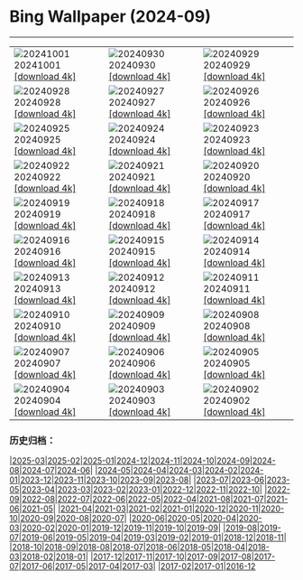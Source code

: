 # Bing Wallpaper (2024-09)
**************

<table><tr><td><img class="wallpaper" src="https://www.bing.com/th?id=OHR.WalrusNorway_FR-CA4532815287_1920x1080.jpg" alt="20241001"> 20241001 <a href="https://www.bing.com/th?id=OHR.WalrusNorway_FR-CA4532815287_UHD.jpg">[download 4k]</a></td><td><img class="wallpaper" src="https://www.bing.com/th?id=OHR.ConnecticutBridge_FR-CA4375434996_1920x1080.jpg" alt="20240930"> 20240930 <a href="https://www.bing.com/th?id=OHR.ConnecticutBridge_FR-CA4375434996_UHD.jpg">[download 4k]</a></td><td><img class="wallpaper" src="https://www.bing.com/th?id=OHR.FloridaSeashore_FR-CA6560650769_1920x1080.jpg" alt="20240929"> 20240929 <a href="https://www.bing.com/th?id=OHR.FloridaSeashore_FR-CA6560650769_UHD.jpg">[download 4k]</a></td></tr><tr><td><img class="wallpaper" src="https://www.bing.com/th?id=OHR.VeniceAerial_FR-CA9399407048_1920x1080.jpg" alt="20240928"> 20240928 <a href="https://www.bing.com/th?id=OHR.VeniceAerial_FR-CA9399407048_UHD.jpg">[download 4k]</a></td><td><img class="wallpaper" src="https://www.bing.com/th?id=OHR.LittleToucanet_FR-CA9100526562_1920x1080.jpg" alt="20240927"> 20240927 <a href="https://www.bing.com/th?id=OHR.LittleToucanet_FR-CA9100526562_UHD.jpg">[download 4k]</a></td><td><img class="wallpaper" src="https://www.bing.com/th?id=OHR.GiantSequoias_FR-CA8949203799_1920x1080.jpg" alt="20240926"> 20240926 <a href="https://www.bing.com/th?id=OHR.GiantSequoias_FR-CA8949203799_UHD.jpg">[download 4k]</a></td></tr><tr><td><img class="wallpaper" src="https://www.bing.com/th?id=OHR.SkaftafellWaterfall_FR-CA8805376620_1920x1080.jpg" alt="20240925"> 20240925 <a href="https://www.bing.com/th?id=OHR.SkaftafellWaterfall_FR-CA8805376620_UHD.jpg">[download 4k]</a></td><td><img class="wallpaper" src="https://www.bing.com/th?id=OHR.IcebergOtter_FR-CA8578551199_1920x1080.jpg" alt="20240924"> 20240924 <a href="https://www.bing.com/th?id=OHR.IcebergOtter_FR-CA8578551199_UHD.jpg">[download 4k]</a></td><td><img class="wallpaper" src="https://www.bing.com/th?id=OHR.AutumnCumbria_FR-CA8192995525_1920x1080.jpg" alt="20240923"> 20240923 <a href="https://www.bing.com/th?id=OHR.AutumnCumbria_FR-CA8192995525_UHD.jpg">[download 4k]</a></td></tr><tr><td><img class="wallpaper" src="https://www.bing.com/th?id=OHR.MunichBeerfest_FR-CA5538075531_1920x1080.jpg" alt="20240922"> 20240922 <a href="https://www.bing.com/th?id=OHR.MunichBeerfest_FR-CA5538075531_UHD.jpg">[download 4k]</a></td><td><img class="wallpaper" src="https://www.bing.com/th?id=OHR.OcracokeLight_FR-CA4567567437_1920x1080.jpg" alt="20240921"> 20240921 <a href="https://www.bing.com/th?id=OHR.OcracokeLight_FR-CA4567567437_UHD.jpg">[download 4k]</a></td><td><img class="wallpaper" src="https://www.bing.com/th?id=OHR.PiratePlayground_FR-CA8074747017_1920x1080.jpg" alt="20240920"> 20240920 <a href="https://www.bing.com/th?id=OHR.PiratePlayground_FR-CA8074747017_UHD.jpg">[download 4k]</a></td></tr><tr><td><img class="wallpaper" src="https://www.bing.com/th?id=OHR.GujoHachiman_FR-CA9471618597_1920x1080.jpg" alt="20240919"> 20240919 <a href="https://www.bing.com/th?id=OHR.GujoHachiman_FR-CA9471618597_UHD.jpg">[download 4k]</a></td><td><img class="wallpaper" src="https://www.bing.com/th?id=OHR.MidAutumnSingapore_FR-CA9250185650_1920x1080.jpg" alt="20240918"> 20240918 <a href="https://www.bing.com/th?id=OHR.MidAutumnSingapore_FR-CA9250185650_UHD.jpg">[download 4k]</a></td><td><img class="wallpaper" src="https://www.bing.com/th?id=OHR.SunriseWallabies_FR-CA9047656013_1920x1080.jpg" alt="20240917"> 20240917 <a href="https://www.bing.com/th?id=OHR.SunriseWallabies_FR-CA9047656013_UHD.jpg">[download 4k]</a></td></tr><tr><td><img class="wallpaper" src="https://www.bing.com/th?id=OHR.OuimetCanyon_FR-CA8880869125_1920x1080.jpg" alt="20240916"> 20240916 <a href="https://www.bing.com/th?id=OHR.OuimetCanyon_FR-CA8880869125_UHD.jpg">[download 4k]</a></td><td><img class="wallpaper" src="https://www.bing.com/th?id=OHR.RapaNuiSunrise_FR-CA8310686495_1920x1080.jpg" alt="20240915"> 20240915 <a href="https://www.bing.com/th?id=OHR.RapaNuiSunrise_FR-CA8310686495_UHD.jpg">[download 4k]</a></td><td><img class="wallpaper" src="https://www.bing.com/th?id=OHR.PointReyes_FR-CA7458901989_1920x1080.jpg" alt="20240914"> 20240914 <a href="https://www.bing.com/th?id=OHR.PointReyes_FR-CA7458901989_UHD.jpg">[download 4k]</a></td></tr><tr><td><img class="wallpaper" src="https://www.bing.com/th?id=OHR.DolphinReunion_FR-CA7174667169_1920x1080.jpg" alt="20240913"> 20240913 <a href="https://www.bing.com/th?id=OHR.DolphinReunion_FR-CA7174667169_UHD.jpg">[download 4k]</a></td><td><img class="wallpaper" src="https://www.bing.com/th?id=OHR.RedFoxMother_FR-CA7012903357_1920x1080.jpg" alt="20240912"> 20240912 <a href="https://www.bing.com/th?id=OHR.RedFoxMother_FR-CA7012903357_UHD.jpg">[download 4k]</a></td><td><img class="wallpaper" src="https://www.bing.com/th?id=OHR.BridgeLisbon_FR-CA6897114231_1920x1080.jpg" alt="20240911"> 20240911 <a href="https://www.bing.com/th?id=OHR.BridgeLisbon_FR-CA6897114231_UHD.jpg">[download 4k]</a></td></tr><tr><td><img class="wallpaper" src="https://www.bing.com/th?id=OHR.IguazuRainbow_FR-CA6693865671_1920x1080.jpg" alt="20240910"> 20240910 <a href="https://www.bing.com/th?id=OHR.IguazuRainbow_FR-CA6693865671_UHD.jpg">[download 4k]</a></td><td><img class="wallpaper" src="https://www.bing.com/th?id=OHR.StockholmLibrary_FR-CA6494149468_1920x1080.jpg" alt="20240909"> 20240909 <a href="https://www.bing.com/th?id=OHR.StockholmLibrary_FR-CA6494149468_UHD.jpg">[download 4k]</a></td><td><img class="wallpaper" src="https://www.bing.com/th?id=OHR.SantaCruzHummer_FR-CA6245951052_1920x1080.jpg" alt="20240908"> 20240908 <a href="https://www.bing.com/th?id=OHR.SantaCruzHummer_FR-CA6245951052_UHD.jpg">[download 4k]</a></td></tr><tr><td><img class="wallpaper" src="https://www.bing.com/th?id=OHR.GlenariffPark_FR-CA4962368501_1920x1080.jpg" alt="20240907"> 20240907 <a href="https://www.bing.com/th?id=OHR.GlenariffPark_FR-CA4962368501_UHD.jpg">[download 4k]</a></td><td><img class="wallpaper" src="https://www.bing.com/th?id=OHR.TIFF2024_FR-CA3341034241_1920x1080.jpg" alt="20240906"> 20240906 <a href="https://www.bing.com/th?id=OHR.TIFF2024_FR-CA3341034241_UHD.jpg">[download 4k]</a></td><td><img class="wallpaper" src="https://www.bing.com/th?id=OHR.DuskyOwls_FR-CA2960210318_1920x1080.jpg" alt="20240905"> 20240905 <a href="https://www.bing.com/th?id=OHR.DuskyOwls_FR-CA2960210318_UHD.jpg">[download 4k]</a></td></tr><tr><td><img class="wallpaper" src="https://www.bing.com/th?id=OHR.AlpineLakes_FR-CA6843222529_1920x1080.jpg" alt="20240904"> 20240904 <a href="https://www.bing.com/th?id=OHR.AlpineLakes_FR-CA6843222529_UHD.jpg">[download 4k]</a></td><td><img class="wallpaper" src="https://www.bing.com/th?id=OHR.ElbowRiver_FR-CA9207316956_1920x1080.jpg" alt="20240903"> 20240903 <a href="https://www.bing.com/th?id=OHR.ElbowRiver_FR-CA9207316956_UHD.jpg">[download 4k]</a></td><td><img class="wallpaper" src="https://www.bing.com/th?id=OHR.ThamesLondon_FR-CA6880655442_1920x1080.jpg" alt="20240902"> 20240902 <a href="https://www.bing.com/th?id=OHR.ThamesLondon_FR-CA6880655442_UHD.jpg">[download 4k]</a></td></tr></table>

### 历史归档：

|[2025-03](/../2025-03/2025-03.md)|[2025-02](/../2025-02/2025-02.md)|[2025-01](/../2025-01/2025-01.md)|[2024-12](/../2024-12/2024-12.md)|[2024-11](/../2024-11/2024-11.md)|[2024-10](/../2024-10/2024-10.md)|[2024-09](/2024-09.md)|[2024-08](/../2024-08/2024-08.md)|[2024-07](/../2024-07/2024-07.md)|[2024-06](/../2024-06/2024-06.md)|
|[2024-05](/../2024-05/2024-05.md)|[2024-04](/../2024-04/2024-04.md)|[2024-03](/../2024-03/2024-03.md)|[2024-02](/../2024-02/2024-02.md)|[2024-01](/../2024-01/2024-01.md)|[2023-12](/../2023-12/2023-12.md)|[2023-11](/../2023-11/2023-11.md)|[2023-10](/../2023-10/2023-10.md)|[2023-09](/../2023-09/2023-09.md)|[2023-08](/../2023-08/2023-08.md)|
|[2023-07](/../2023-07/2023-07.md)|[2023-06](/../2023-06/2023-06.md)|[2023-05](/../2023-05/2023-05.md)|[2023-04](/../2023-04/2023-04.md)|[2023-03](/../2023-03/2023-03.md)|[2023-02](/../2023-02/2023-02.md)|[2023-01](/../2023-01/2023-01.md)|[2022-12](/../2022-12/2022-12.md)|[2022-11](/../2022-11/2022-11.md)|[2022-10](/../2022-10/2022-10.md)|
|[2022-09](/../2022-09/2022-09.md)|[2022-08](/../2022-08/2022-08.md)|[2022-07](/../2022-07/2022-07.md)|[2022-06](/../2022-06/2022-06.md)|[2022-05](/../2022-05/2022-05.md)|[2022-04](/../2022-04/2022-04.md)|[2021-08](/../2021-08/2021-08.md)|[2021-07](/../2021-07/2021-07.md)|[2021-06](/../2021-06/2021-06.md)|[2021-05](/../2021-05/2021-05.md)|
|[2021-04](/../2021-04/2021-04.md)|[2021-03](/../2021-03/2021-03.md)|[2021-02](/../2021-02/2021-02.md)|[2021-01](/../2021-01/2021-01.md)|[2020-12](/../2020-12/2020-12.md)|[2020-11](/../2020-11/2020-11.md)|[2020-10](/../2020-10/2020-10.md)|[2020-09](/../2020-09/2020-09.md)|[2020-08](/../2020-08/2020-08.md)|[2020-07](/../2020-07/2020-07.md)|
|[2020-06](/../2020-06/2020-06.md)|[2020-05](/../2020-05/2020-05.md)|[2020-04](/../2020-04/2020-04.md)|[2020-03](/../2020-03/2020-03.md)|[2020-02](/../2020-02/2020-02.md)|[2020-01](/../2020-01/2020-01.md)|[2019-12](/../2019-12/2019-12.md)|[2019-11](/../2019-11/2019-11.md)|[2019-10](/../2019-10/2019-10.md)|[2019-09](/../2019-09/2019-09.md)|
|[2019-08](/../2019-08/2019-08.md)|[2019-07](/../2019-07/2019-07.md)|[2019-06](/../2019-06/2019-06.md)|[2019-05](/../2019-05/2019-05.md)|[2019-04](/../2019-04/2019-04.md)|[2019-03](/../2019-03/2019-03.md)|[2019-02](/../2019-02/2019-02.md)|[2019-01](/../2019-01/2019-01.md)|[2018-12](/../2018-12/2018-12.md)|[2018-11](/../2018-11/2018-11.md)|
|[2018-10](/../2018-10/2018-10.md)|[2018-09](/../2018-09/2018-09.md)|[2018-08](/../2018-08/2018-08.md)|[2018-07](/../2018-07/2018-07.md)|[2018-06](/../2018-06/2018-06.md)|[2018-05](/../2018-05/2018-05.md)|[2018-04](/../2018-04/2018-04.md)|[2018-03](/../2018-03/2018-03.md)|[2018-02](/../2018-02/2018-02.md)|[2018-01](/../2018-01/2018-01.md)|
|[2017-12](/../2017-12/2017-12.md)|[2017-11](/../2017-11/2017-11.md)|[2017-10](/../2017-10/2017-10.md)|[2017-09](/../2017-09/2017-09.md)|[2017-08](/../2017-08/2017-08.md)|[2017-07](/../2017-07/2017-07.md)|[2017-06](/../2017-06/2017-06.md)|[2017-05](/../2017-05/2017-05.md)|[2017-04](/../2017-04/2017-04.md)|[2017-03](/../2017-03/2017-03.md)|
|[2017-02](/../2017-02/2017-02.md)|[2017-01](/../2017-01/2017-01.md)|[2016-12](/../2016-12/2016-12.md)